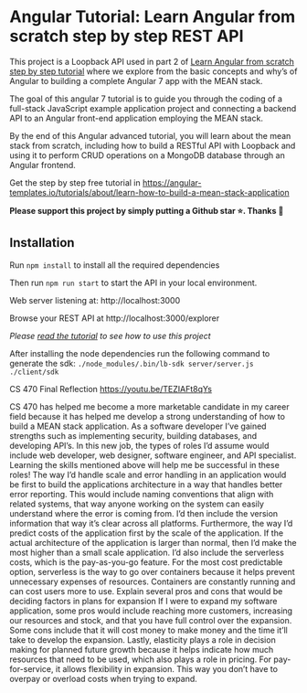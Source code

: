 # Angular Tutorial: Learn Angular from scratch step by step REST API

This project is a Loopback API used in part 2 of [Learn Angular from scratch step by step tutorial](https://angular-templates.io/tutorials/about/learn-angular-from-scratch-step-by-step) where we explore from the basic concepts and why’s of Angular to building a complete Angular 7 app with the MEAN stack.

The goal of this angular 7 tutorial is to guide you through the coding of a full-stack JavaScript example application project and connecting a backend API to an Angular front-end application employing the MEAN stack.

By the end of this Angular advanced tutorial, you will learn about the mean stack from scratch, including how to build a RESTful API with Loopback and using it to perform CRUD operations on a MongoDB database through an Angular frontend.

Get the step by step free tutorial in https://angular-templates.io/tutorials/about/learn-how-to-build-a-mean-stack-application

**Please support this project by simply putting a Github star ⭐. Thanks 🙏**


## Installation

Run `npm install` to install all the required dependencies

Then run `npm run start` to start the API in your local environment.

Web server listening at: http://localhost:3000

Browse your REST API at http://localhost:3000/explorer

*Please [read the tutorial](https://angular-templates.io/tutorials/about/learn-how-to-build-a-mean-stack-application) to see how to use this project*

After installing the node dependencies run the following command to generate the sdk:
`./node_modules/.bin/lb-sdk server/server.js ./client/sdk`




CS 470 Final Reflection
https://youtu.be/TEZIAFt8qYs

CS 470 has helped me become a more marketable candidate in my career field because it has helped me develop a strong understanding of how to build a MEAN stack application. As a software developer I’ve gained strengths such as implementing security, building databases, and developing API’s. In this new job, the types of roles I’d assume would include web developer, web designer, software engineer, and API specialist. Learning the skills mentioned above will help me be successful in these roles! 
The way I’d handle scale and error handling in an application would be first to build the applications architecture in a way that handles better error reporting. This would include naming conventions that align with related systems, that way anyone working on the system can easily understand where the error is coming from. I’d then include the version information that way it’s clear across all platforms. Furthermore, the way I’d predict costs of the application first by the scale of the application. If the actual architecture of the application is larger than normal, then I’d make the most higher than a small scale application. I’d also include the serverless costs, which is the pay-as-you-go feature. For the most cost predictable option, serverless is the way to go over containers because it helps prevent unnecessary expenses of resources. Containers are constantly running and can cost users more to use. 
Explain several pros and cons that would be deciding factors in plans for expansion
If I were to expand my software application, some pros would include reaching more customers, increasing our resources and stock, and that you have full control over the expansion. Some cons include that it will cost money to make money and the time it’ll take to develop the expansion. Lastly, elasticity plays a role in decision making for planned future growth because it helps indicate how much resources that need to be used, which also plays a role in pricing. For pay-for-service, it allows flexibility in expansion. This way you don’t have to overpay or overload costs when trying to expand. 
